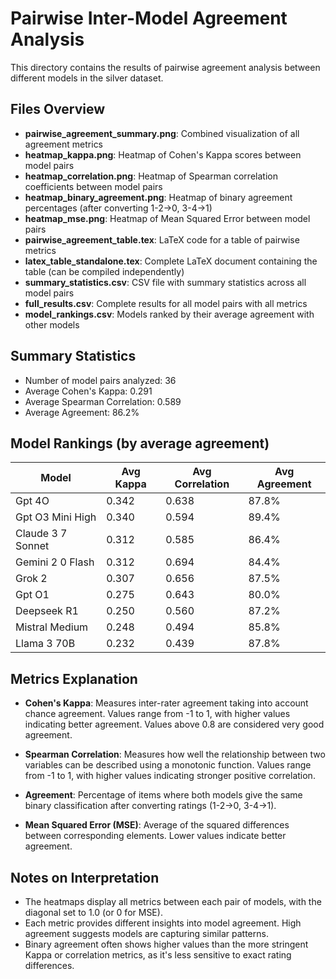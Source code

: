 # Pairwise Inter-Model Agreement Analysis

This directory contains the results of pairwise agreement analysis between different models in the silver dataset.

## Files Overview

- **pairwise_agreement_summary.png**: Combined visualization of all agreement metrics
- **heatmap_kappa.png**: Heatmap of Cohen's Kappa scores between model pairs
- **heatmap_correlation.png**: Heatmap of Spearman correlation coefficients between model pairs
- **heatmap_binary_agreement.png**: Heatmap of binary agreement percentages (after converting 1-2→0, 3-4→1)
- **heatmap_mse.png**: Heatmap of Mean Squared Error between model pairs
- **pairwise_agreement_table.tex**: LaTeX code for a table of pairwise metrics
- **latex_table_standalone.tex**: Complete LaTeX document containing the table (can be compiled independently)
- **summary_statistics.csv**: CSV file with summary statistics across all model pairs
- **full_results.csv**: Complete results for all model pairs with all metrics
- **model_rankings.csv**: Models ranked by their average agreement with other models

## Summary Statistics

- Number of model pairs analyzed: 36
- Average Cohen's Kappa: 0.291
- Average Spearman Correlation: 0.589
- Average Agreement: 86.2%

## Model Rankings (by average agreement)

| Model | Avg Kappa | Avg Correlation | Avg Agreement |
|-------|-----------|-----------------|----------------------|
| Gpt 4O | 0.342 | 0.638 | 87.8% |
| Gpt O3 Mini High | 0.340 | 0.594 | 89.4% |
| Claude 3 7 Sonnet | 0.312 | 0.585 | 86.4% |
| Gemini 2 0 Flash | 0.312 | 0.694 | 84.4% |
| Grok 2 | 0.307 | 0.656 | 87.5% |
| Gpt O1 | 0.275 | 0.643 | 80.0% |
| Deepseek R1 | 0.250 | 0.560 | 87.2% |
| Mistral Medium | 0.248 | 0.494 | 85.8% |
| Llama 3 70B | 0.232 | 0.439 | 87.8% |

## Metrics Explanation

- **Cohen's Kappa**: Measures inter-rater agreement taking into account chance agreement. Values range from -1 to 1, with higher values indicating better agreement. Values above 0.8 are considered very good agreement.

- **Spearman Correlation**: Measures how well the relationship between two variables can be described using a monotonic function. Values range from -1 to 1, with higher values indicating stronger positive correlation.

- **Agreement**: Percentage of items where both models give the same binary classification after converting ratings (1-2→0, 3-4→1).

- **Mean Squared Error (MSE)**: Average of the squared differences between corresponding elements. Lower values indicate better agreement.

## Notes on Interpretation

- The heatmaps display all metrics between each pair of models, with the diagonal set to 1.0 (or 0 for MSE).
- Each metric provides different insights into model agreement. High agreement suggests models are capturing similar patterns.
- Binary agreement often shows higher values than the more stringent Kappa or correlation metrics, as it's less sensitive to exact rating differences.
